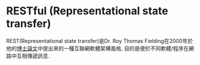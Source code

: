 # RESTful \(Representational state transfer\)

REST\(Representational state transfer\)是Dr. Roy Thomas Fielding在2000年於他的[博士論文](http://www.ics.uci.edu/~fielding/pubs/dissertation/rest_arch_style.htm)中提出來的一種互聯網軟體架構風格, 目的是便於不同軟體/程序在網路中互相傳遞訊息.

